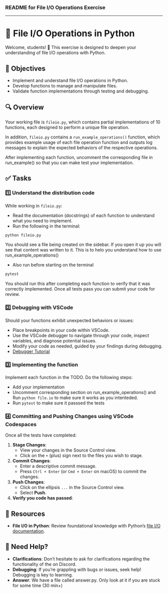 ### README for File I/O Operations Exercise

---

# 📁 File I/O Operations in Python

Welcome, students! 🚀 This exercise is designed to deepen your understanding of file I/O operations with Python.

## 🎯 Objectives

- Implement and understand file I/O operations in Python.
- Develop functions to manage and manipulate files.
- Validate function implementations through testing and debugging.

## 🔍 Overview

Your working file is `fileio.py`, which contains partial implementations of 10 functions, each designed to perform a unique file operation.

In addition, `fileio.py` contains a `run_example_operations()` function, which provides example usage of each file operation function and outputs log messages to explain the expected behaviors of the respective operations. 

After implementing each function, uncomment the corresponding file in run_example() so that you can 
make test your implementation.

## ✅ Tasks

### 1️⃣ Understand the distribution code

While working in `fileio.py`:
- Read the documentation (docstrings) of each function to understand what you need to implement.
- Run the following in the terminal:

````bash
python fileio.py
````

You should see a file being created on the sidebar. If you open it up you will see that
content was written to it. This is to helo you understand how to use run_example_operations()

- Also run before starting on the terminal

````bash
pytest
````

You should run this after completing each function to verify that it was correctly implemented. Once
all tests pass you can submit your code for review.

### 2️⃣ Debugging with VSCode

Should your functions exhibit unexpected behaviors or issues:
- Place breakpoints in your code within VSCode.
- Use the VSCode debugger to navigate through your code, inspect variables, and diagnose potential issues.
- Modify your code as needed, guided by your findings during debugging.
- [Debugger Tutorial](https://www.youtube.com/watch?v=7qZBwhSlfOo&t=7s)

### 3️⃣ Implementing the function

Implement each function in the TODO. Do the following steps:

- Add your implementation
- Uncomment corresponding section on run_example_operations() and Run `python file.io` to make
sure it works as you intenteded.
- Run `pytest` to make sure it passsed the tests

### 4️⃣ Committing and Pushing Changes using VSCode Codespaces

Once all the tests have completed:

1. **Stage Changes**: 
   - View your changes in the Source Control view.
   - Click on the `+` (plus) sign next to the files you wish to stage.
2. **Commit Changes**: 
   - Enter a descriptive commit message.
   - Press `Ctrl + Enter` (or `Cmd + Enter` on macOS) to commit the changes.
3. **Push Changes**: 
   - Click on the ellipsis `...` in the Source Control view.
   - Select **Push**.
4. **Verify you code has passed**: 

## 📘 Resources

- **File I/O in Python**: Review foundational knowledge with Python’s [file I/O documentation](https://docs.python.org/3/tutorial/inputoutput.html#reading-and-writing-files).

## 🤔 Need Help?

- **Clarifications**: Don’t hesitate to ask for clarifications regarding the functionality of the on Discord.
- **Debugging**: If you’re grappling with bugs or issues, seek help! Debugging is key to learning.
- **Answer**: We have a file called answer.py. Only look at it if you are stuck for some time (30 min+)

